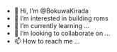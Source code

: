 - 👋 Hi, I’m @BokuwaKirada
- 👀 I’m interested in building roms
- 🌱 I’m currently learning ...
- 💞️ I’m looking to collaborate on ...
- 📫 How to reach me ...

<!---
BokuwaKirada/BokuwaKirada is a ✨ special ✨ repository because its `README.md` (this file) appears on your GitHub profile.
You can click the Preview link to take a look at your changes.
--->
